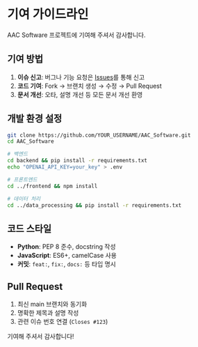 # 기여 가이드라인

AAC Software 프로젝트에 기여해 주셔서 감사합니다.

## 기여 방법

1. **이슈 신고**: 버그나 기능 요청은 [Issues](../../issues)를 통해 신고
2. **코드 기여**: Fork → 브랜치 생성 → 수정 → Pull Request
3. **문서 개선**: 오타, 설명 개선 등 모든 문서 개선 환영

## 개발 환경 설정

```bash
git clone https://github.com/YOUR_USERNAME/AAC_Software.git
cd AAC_Software

# 백엔드
cd backend && pip install -r requirements.txt
echo "OPENAI_API_KEY=your_key" > .env

# 프론트엔드
cd ../frontend && npm install

# 데이터 처리
cd ../data_processing && pip install -r requirements.txt
```

## 코드 스타일

- **Python**: PEP 8 준수, docstring 작성
- **JavaScript**: ES6+, camelCase 사용
- **커밋**: `feat:`, `fix:`, `docs:` 등 타입 명시

## Pull Request

1. 최신 main 브랜치와 동기화
2. 명확한 제목과 설명 작성
3. 관련 이슈 번호 연결 (`Closes #123`)

기여해 주셔서 감사합니다!
